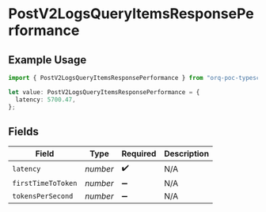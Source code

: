 # PostV2LogsQueryItemsResponsePerformance

## Example Usage

```typescript
import { PostV2LogsQueryItemsResponsePerformance } from "orq-poc-typescript-multi-env-version/models/operations";

let value: PostV2LogsQueryItemsResponsePerformance = {
  latency: 5700.47,
};
```

## Fields

| Field              | Type               | Required           | Description        |
| ------------------ | ------------------ | ------------------ | ------------------ |
| `latency`          | *number*           | :heavy_check_mark: | N/A                |
| `firstTimeToToken` | *number*           | :heavy_minus_sign: | N/A                |
| `tokensPerSecond`  | *number*           | :heavy_minus_sign: | N/A                |
